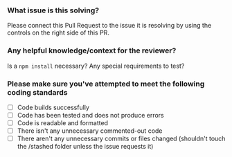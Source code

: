 ### What issue is this solving?
Please connect this Pull Request to the issue it is resolving by using the controls on the right side of this PR.

### Any helpful knowledge/context for the reviewer?
Is a `npm install` necessary?
Any special requirements to test?

### Please make sure you've attempted to meet the following coding standards
- [ ] Code builds successfully
- [ ] Code has been tested and does not produce errors
- [ ] Code is readable and formatted
- [ ] There isn't any unnecessary commented-out code
- [ ] There aren't any unnecessary commits or files changed (shouldn't touch the /stashed folder unless the issue requests it)
